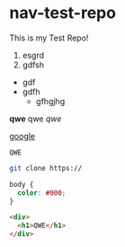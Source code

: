 # nav-test-repo
This is my Test Repo!
<!--sdgfhjhdggggggggggggg  -->
1. esgrd
2. gdfsh
* gdf
* gdfh
  * gfhgjhg

**qwe** qwe *qwe*

[google](https://google.com)

`QWE`
```bash
git clone https://
```
```css
body {
  color: #000;
}
```
```html
<div>
  <h1>QWE</h1>
</div>
```